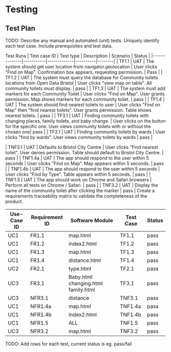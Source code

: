 # Testing

## Test Plan
TODO: Describe any manual and automated (unit) tests. Uniquely identify each test case. Include prerequisites and test data.

Test Runs
| Test case ID | Test type | Description | Scenario | Status |
|--------------|-----------|-------------|----------|--------|
| TF1.1        | UAT       | The system should get user location from navigator.geolocation | User clicks "Find on Map".
Confirmation box appears, requesting permission. | Pass  |
| TF1.2       | UAT       | The system must query the database for Community toilets locations from Open Data Bristol  | User clicks "view map on table". All community toilets must display. | pass  |
| TF1.3      | UAT       | The system must add markers for each Community Toilet | User clicks "Find on Map". User grants permission. Map shows markers for each community toilet. |  pass |
| TF1.4      | UAT       | The system should find nearest toilets to user | User clicks "Find on Map" then "find nearest toilets". User grants permission. Table shows nearest toilets. |  pass |
| TF3.1    | UAT       | Finding community toilets with changing places, family toilets, and baby change. | User clicks on the button for the specific one. User views community toilets with or without the chosen one|  pass |
| TF2.1   | UAT       | Finding community toilets by wards | User clicks "find by wards". User views community toilets by wards |  pass |

| TNF3.1    | UAT       | Defaults to Bristol City Centre | User clicks "Find nearest toilet". User denies permission. Table should default to Bristol City Centre. |  pass |
| TNF1.4a      | UAT       | The app should respond to the user within 5 seconds | User clicks "Find on Map". Map appears within 5 seconds. |  pass |
| TNF1.4b      | UAT       | The app should respond to the user within 5 seconds | User clicks "Find by Type". Table appears within 5 seconds. | pass  |
| TNF1.5       | UAT       | The app should work on Chrome and Safari browsers | Perform all tests on Chrome / Safari. |  pass  |
| TNF3.2      | UAT       |  Display the name of the community toilet after clicking the marker  |  pass |
Create a requirements traceability matrix to validate the completeness of the product.

| Use-Case ID | Requirement ID | Software Module| Test Case  | Status |
| ----------- | -------------- | -------------- |  --------- | ------ |
| UC1         | FR1.1          |   map.html     |  TF1.1     |    pass    |
| UC1         | FR1.2          |  index2.html   |  TF1.2     |      pass  |
| UC1         | FR1.3         |     map.html       |  TF1.3 |      pass  |
| UC1         | FR1.4         |  distance.html |  TF1.4     |   pass  |
| UC2         | FR2.1       |     type.html      |  TF2.1     |  pass   |
| UC3         | FR3.1   | Baby.html changing.html family.html      |  TF3.1     |  pass      |
| UC3         | NFR3.1         |    distance            |  TNF3.1   |  pass      |
| UC1         | NFR1.4a        |       map.html         |  TNF1.4a   | pass       |
| UC1         | NFR1.4b         |   index2.html    |   TNF1.4b  |    pass    |
| UC1         | NFR1.5         |    ALL          |  TNF1.5   |     pass   |
| UC3         | NFR3.2        |    map.html     |  TNF3.2   |  pass      |
TODO: Add rows for each test, current status is eg. pass/fail

